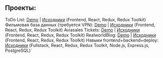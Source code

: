 ## Проекты:

ToDo List: [Demo](https://todokata-dima-gorunov.vercel.app) | [Исходники](https://github.com/Dima-Gorunov/KataToDoList) (Frontend, React, Redux, Redux Toolkit)
Фильмовая база данных (требуется VPN): [Demo](https://kata-movies-app-dima-gorunov.vercel.app) | [Исходники](https://github.com/Dima-Gorunov/KataMoviesApp) (Frontend, React, Redux, Redux Toolkit)
Aviasales Tickets: [Demo](https://kata-aviasales-dima-gorunov.vercel.app) | [Исходники](https://github.com/Dima-Gorunov/kata-aviasales) (Frontend, React, Redux, Redux Toolkit)
RealworldBlog: [Demo](https://realworldblog-dima-gorunov.vercel.app/articles) | [Исходники](https://github.com/Dima-Gorunov/RealworldBlog/tree/main) (Frontend, React, Redux, Redux Toolkit)
Навыки frontend+backend+deploy: [Исходники](https://github.com/Dima-Gorunov/list_proj) (Fullstack, React, Redux, Redux Toolkit, Node.js, Express.js, PostgreSQL)`
